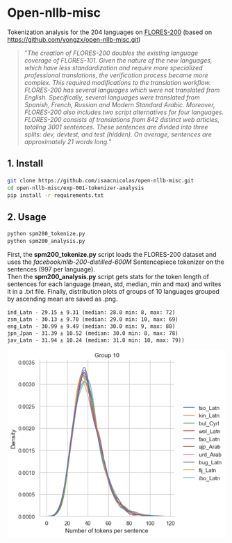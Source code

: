# Open-nllb-misc
Tokenization analysis for the 204 languages on [FLORES-200](https://huggingface.co/datasets/facebook/flores) (based on https://github.com/yongzx/open-nllb-misc.git)

> "*The creation of FLORES-200 doubles the existing language coverage of FLORES-101. Given the nature of the new languages, which have less standardization and require more specialized professional translations, the verification process became more complex. This required modifications to the translation workflow. FLORES-200 has several languages which were not translated from English. Specifically, several languages were translated from Spanish, French, Russian and Modern Standard Arabic. Moreover, FLORES-200 also includes two script alternatives for four languages. FLORES-200 consists of translations from 842 distinct web articles, totaling 3001 sentences. These sentences are divided into three splits: dev, devtest, and test (hidden). On average, sentences are approximately 21 words long.*"


## 1. Install
```bash
git clone https://github.com/isaacnicolas/open-nllb-misc.git
cd open-nllb-misc/exp-001-tokenizer-analysis
pip install -r requirements.txt
```

## 2. Usage
```bash
python spm200_tokenize.py
python spm200_analysis.py
```
First, the **spm200_tokenize.py** script loads the FLORES-200 dataset and uses the *facebook/nllb-200-distilled-600M* Sentencepiece tokenizer on the sentences (997 per language).  
Then the **spm200_analysis.py** script gets stats for the token length of sentences for each language (mean, std, median, min and max) and writes it in a .txt file. Finally, distribution plots of groups of 10 languages grouped by ascending mean are saved as .png.

```plaintext
ind_Latn - 29.15 ± 9.31 (median: 28.0 min: 8, max: 72)
zsm_Latn - 30.13 ± 9.70 (median: 29.0 min: 10, max: 69)
eng_Latn - 30.99 ± 9.49 (median: 30.0 min: 9, max: 80)
jpn_Jpan - 31.39 ± 10.52 (median: 30.0 min: 8, max: 78)
jav_Latn - 31.94 ± 10.24 (median: 31.0 min: 10, max: 79))
```

<p align="center">
  <img src="exp-001-tokenizer-analysis\token_len_plots\spm200_tokenizer_FLORES200_group10.png" alt="Alt Text" width="some-width"/>
</p>